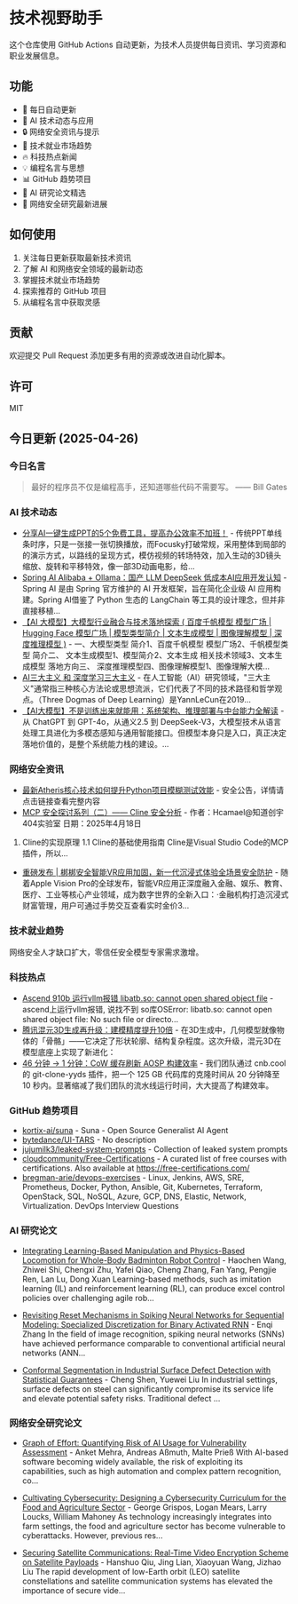 # 技术视野助手

这个仓库使用 GitHub Actions 自动更新，为技术人员提供每日资讯、学习资源和职业发展信息。

## 功能

- 🔄 每日自动更新
- 🤖 AI 技术动态与应用
- 🔒 网络安全资讯与提示
- 💼 技术就业市场趋势
- 🔥 科技热点新闻
- 💡 编程名言与思想
- 📊 GitHub 趋势项目
- 📝 AI 研究论文精选
- 🔐 网络安全研究最新进展

## 如何使用

1. 关注每日更新获取最新技术资讯
2. 了解 AI 和网络安全领域的最新动态
3. 掌握技术就业市场趋势
4. 探索推荐的 GitHub 项目
5. 从编程名言中获取灵感

## 贡献

欢迎提交 Pull Request 添加更多有用的资源或改进自动化脚本。

## 许可

MIT

## 今日更新 (2025-04-26)

### 今日名言

> 最好的程序员不仅是编程高手，还知道哪些代码不需要写。 —— Bill Gates

### AI 技术动态

- [分享AI一键生成PPT的5个免费工具，提高办公效率不加班！](https://i-operation.csdnimg.cn/images/8efd18d5d7054f77a81294a14cd80ad5.png) - 传统PPT单线条时序，只是一张接一张切换播放，而Focusky打破常规，采用整体到局部的的演示方式，以路线的呈现方式，模仿视频的转场特效，加入生动的3D镜头缩放、旋转和平移特效，像一部3D动画电影，给...
- [Spring AI Alibaba + Ollama：国产 LLM DeepSeek 低成本AI应用开发认知](https://i-operation.csdnimg.cn/images/8efd18d5d7054f77a81294a14cd80ad5.png) - Spring AI 是由 Spring 官方维护的 AI 开发框架，旨在简化企业级 AI 应用构建。Spring AI借鉴了 Python 生态的 LangChain 等工具的设计理念，但并非直接移植...
- [【AI 大模型】大模型行业融合与技术落地探索 ( 百度千帆模型 模型广场 | Hugging Face 模型广场 | 模型类型简介 | 文本生成模型 | 图像理解模型 | 深度推理模型 )](https://i-operation.csdnimg.cn/images/8efd18d5d7054f77a81294a14cd80ad5.png) - 一、大模型类型 简介1、百度千帆模型 模型广场2、千帆模型类型 简介二、 文本生成模型1、模型简介2、文本生成 相关技术领域3、文本生成模型 落地方向三、 深度推理模型四、图像理解模型1、图像理解大模...
- [AI三大主义 和 深度学习三大主义](https://i-operation.csdnimg.cn/images/8efd18d5d7054f77a81294a14cd80ad5.png) - 在人工智能（AI）研究领域，"三大主义"通常指三种核心方法论或思想流派，它们代表了不同的技术路径和哲学观点。（Three Dogmas of Deep Learning）是YannLeCun在2019...
- [【AI大模型】不是训练出来就能用：系统架构、推理部署与中台能力全解读](https://i-operation.csdnimg.cn/images/8efd18d5d7054f77a81294a14cd80ad5.png) - 从 ChatGPT 到 GPT-4o，从通义2.5 到 DeepSeek-V3，大模型技术从语言处理工具进化为多模态感知与通用智能接口。但模型本身只是入口，真正决定落地价值的，是整个系统能力栈的建设。...


### 网络安全资讯

- [最新Atheris核心技术如何提升Python项目模糊测试效能](https://www.anquanke.com/post/id/306889) - 安全公告，详情请点击链接查看完整内容
- [MCP 安全探讨系列（二）—— Cline 安全分析](https://paper.seebug.org/3317/) - 作者：Hcamael@知道创宇404实验室
日期：2025年4月18日
1. Cline的实现原理
1.1 Cline的基础使用指南
Cline是Visual Studio Code的MCP插件，所以...
- [重磅发布 | 梆梆安全智能VR应用加固，新一代沉浸式体验全场景安全防护](https://www.4hou.com/posts/yzxE) - 随着Apple Vision Pro的全球发布，智能VR应用正深度融入金融、娱乐、教育、医疗、工业等核心产业领域，成为数字世界的全新入口：·金融机构打造沉浸式财富管理，用户可通过手势交互查看实时金价3...


### 技术就业趋势

网络安全人才缺口扩大，零信任安全模型专家需求激增。

### 科技热点

- [Ascend 910b 运行vllm报错 libatb.so: cannot open shared object file](https://cloud.tencent.com/developer/article/2515947) - ascend上运行vllm报错, 说找不到 so库OSError: libatb.so: cannot open shared object file: No such file or directo...
- [腾讯混元3D生成再升级：建模精度提升10倍](https://cloud.tencent.com/developer/article/2515879) - 在3D生成中，几何模型就像物体的「骨骼」——它决定了形状轮廓、结构复杂程度。这次升级，混元3D在模型底座上实现了新进化：
- [46 分钟 → 1 分钟：CoW 缓存刷新 AOSP 构建效率](https://cloud.tencent.com/developer/article/2516006) - 我们团队通过 cnb.cool 的 git-clone-yyds 插件，把一个 125 GB 代码库的克隆时间从 20 分钟降至 10 秒内。显著缩减了我们团队的流水线运行时间，大大提高了构建效率。


### GitHub 趋势项目

- [kortix-ai/suna](https://github.com/kortix-ai/suna) - Suna - Open Source Generalist AI Agent
- [bytedance/UI-TARS](https://github.com/bytedance/UI-TARS) - No description
- [jujumilk3/leaked-system-prompts](https://github.com/jujumilk3/leaked-system-prompts) - Collection of leaked system prompts
- [cloudcommunity/Free-Certifications](https://github.com/cloudcommunity/Free-Certifications) - A curated list of free courses with certifications. Also available at https://free-certifications.com/
- [bregman-arie/devops-exercises](https://github.com/bregman-arie/devops-exercises) - Linux, Jenkins, AWS, SRE, Prometheus, Docker, Python, Ansible, Git, Kubernetes, Terraform, OpenStack, SQL, NoSQL, Azure, GCP, DNS, Elastic, Network, Virtualization. DevOps Interview Questions




### AI 研究论文

- [Integrating Learning-Based Manipulation and Physics-Based Locomotion for
  Whole-Body Badminton Robot Control](http://arxiv.org/abs/2504.17771v1) - Haochen Wang, Zhiwei Shi, Chengxi Zhu, Yafei Qiao, Cheng Zhang, Fan Yang, Pengjie Ren, Lan Lu, Dong Xuan
  Learning-based methods, such as imitation learning (IL) and reinforcement
learning (RL), can produce excel control policies over challenging agile rob...

- [Revisiting Reset Mechanisms in Spiking Neural Networks for Sequential
  Modeling: Specialized Discretization for Binary Activated RNN](http://arxiv.org/abs/2504.17751v1) - Enqi Zhang
  In the field of image recognition, spiking neural networks (SNNs) have
achieved performance comparable to conventional artificial neural networks
(ANN...

- [Conformal Segmentation in Industrial Surface Defect Detection with
  Statistical Guarantees](http://arxiv.org/abs/2504.17721v1) - Cheng Shen, Yuewei Liu
  In industrial settings, surface defects on steel can significantly compromise
its service life and elevate potential safety risks. Traditional defect
...



### 网络安全研究论文

- [Graph of Effort: Quantifying Risk of AI Usage for Vulnerability
  Assessment](http://arxiv.org/abs/2503.16392v1) - Anket Mehra, Andreas Aßmuth, Malte Prieß
  With AI-based software becoming widely available, the risk of exploiting its
capabilities, such as high automation and complex pattern recognition, co...

- [Cultivating Cybersecurity: Designing a Cybersecurity Curriculum for the
  Food and Agriculture Sector](http://arxiv.org/abs/2503.16292v1) - George Grispos, Logan Mears, Larry Loucks, William Mahoney
  As technology increasingly integrates into farm settings, the food and
agriculture sector has become vulnerable to cyberattacks. However, previous
res...

- [Securing Satellite Communications: Real-Time Video Encryption Scheme on
  Satellite Payloads](http://arxiv.org/abs/2503.16287v1) - Hanshuo Qiu, Jing Lian, Xiaoyuan Wang, Jizhao Liu
  The rapid development of low-Earth orbit (LEO) satellite constellations and
satellite communication systems has elevated the importance of secure vide...

